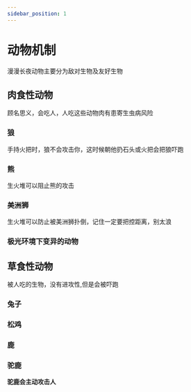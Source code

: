```yaml
---
sidebar_position: 1
---
```


# 动物机制

漫漫长夜动物主要分为敌对生物及友好生物

## 肉食性动物

顾名思义，会吃人，人吃这些动物肉有患寄生虫病风险

### 狼

手持火把时，狼不会攻击你，这时候朝他扔石头或火把会把狼吓跑

### 熊

生火堆可以阻止熊的攻击

### 美洲狮

生火堆可以防止被美洲狮扑倒，记住一定要把控距离，别太浪

### 极光环境下变异的动物

## 草食性动物

被人吃的生物，没有进攻性,但是会被吓跑

### 兔子

### 松鸡

### 鹿

### 驼鹿

**驼鹿会主动攻击人**
